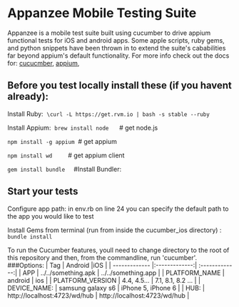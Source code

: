 # Appanzee Mobile Testing Suite
Appanzee is a mobile test suite built using cucumber to drive appium functional tests for iOS and android apps. Some apple scripts, ruby gems, and python snippets have been thrown in to extend the suite's cababilities far beyond appium's default functionality. For more info check out the docs for: [cucucmber](https://github.com/cucumber/cucumber/wiki), [appium](http://appium.io/slate/en/master/),

## Before you test locally install these (if you havent already):

Install Ruby:  `\curl -L https://get.rvm.io | bash -s stable --ruby`

Install Appium:  `brew install node`      # get node.js

 `npm install -g appium`  # get appium
 
 `npm install wd`         # get appium client     
 
 `gem install bundle`     #Install Bundler:  


## Start your tests
Configure app path: in env.rb on line 24 you can specify the default path to the app you would like to test

Install Gems from terminal (run from inside the cucumber_ios directory) : `bundle install`

To run the Cucumber features, youll need to change directory to the root of this repository and then,
from the commandline, run 'cucumber'.
###Options:
| Tag        | Android           |iOS           |
| ------------- |:-------------:| :-------------:| 
| APP     | ../../something.apk   | ../../something.app |
| PLATFORM_NAME     | android  | ios |
| PLATFORM_VERSION      | 4.4, 4.5...      | 7.1, 8.1, 8.2 ... |
| DEVICE_NAME: | samsung galaxy s6   | iPhone 5, iPhone 6 |
| HUB: | http://localhost:4723/wd/hub | http://localhost:4723/wd/hub |
